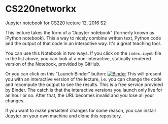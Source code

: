# CS220networkx
Jupyter notebook for CS220 lecture 12, 2016 S2

This lecture takes the form of a "Jupyter notebook" (formerly known as iPython
notebook).  This a way to nicely combine written text, Python code and the
output of that code in an interactive way.  It's a great teaching tool.

You can use this Notebook in two ways.  If you click on the `index.ipynb` file
in the list above, you can look at a non-interactive, statically rendered
version of the Notebook, provided by GitHub.

Or you can click on this "Launch Binder" button:
[![Binder](http://mybinder.org/badge.svg)](http://mybinder.org:/repo/lmaurits/cs220networkx)
This will present you with an interactive version of the lecture, i.e. you can
change the code and recompute the output to see the results.  This is a free
service provided by Binder.  The catch is that the interactive versions you
launch only live for an hour or so.  After that, the URL becomes invalid and you
lose all your changes.

If you want to make persistent changes for some reason, you can install Jupyter
on your own machine and clone this repository.
